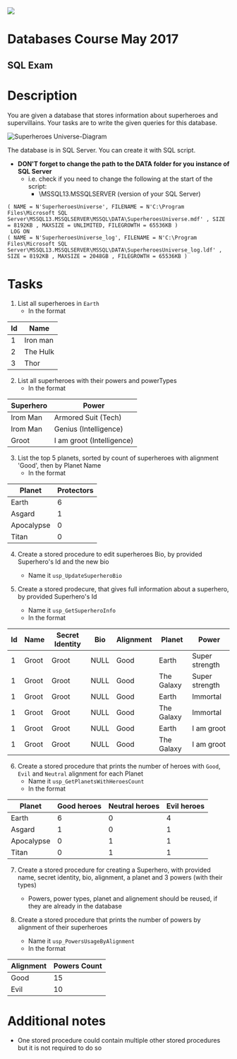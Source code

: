 <img src="https://raw.githubusercontent.com/TelerikAcademy/Common/master/logos/telerik-header-logo.png" />

# Databases Course May 2017
## SQL Exam 

# Description

You are given a database that stores information about superheroes and supervillains. Your tasks are to write the given queries for this database.

![Superheroes Universe-Diagram](http://i.imgur.com/iPw9N2o.png)

The database is in SQL Server. You can create it with SQL script.

-  **DON'T forget to change the path to the DATA folder for you instance of SQL Server**
    -   i.e. check if you need to change the following at the start of the script:
        - \MSSQL13.MSSQLSERVER (version of your SQL Server)
    
```
( NAME = N'SuperheroesUniverse', FILENAME = N'C:\Program Files\Microsoft SQL Server\MSSQL13.MSSQLSERVER\MSSQL\DATA\SuperheroesUniverse.mdf' , SIZE = 8192KB , MAXSIZE = UNLIMITED, FILEGROWTH = 65536KB )
 LOG ON 
( NAME = N'SuperheroesUniverse_log', FILENAME = N'C:\Program Files\Microsoft SQL Server\MSSQL13.MSSQLSERVER\MSSQL\DATA\SuperheroesUniverse_log.ldf' , SIZE = 8192KB , MAXSIZE = 2048GB , FILEGROWTH = 65536KB )

```

# Tasks

1. List all superheroes in `Earth`
    -   In the format

| Id | Name             |
| -- | ---------------- |
| 1  | Iron man         |
| 2  | The Hulk         |
| 3  | Thor             |


2. List all superheroes with their powers and powerTypes
    -   In the format

| Superhero | Power                      |
| --------- | -------------------------- |
| Irom Man  | Armored Suit (Tech)        |
| Irom Man  | Genius (Intelligence)      |
| Groot     | I am groot (Intelligence)  |

3. List the top 5 planets, sorted by count of superheroes with alignment 'Good', then by Planet Name
    -   In the format

| Planet     | Protectors |
| ---------- | ---------- |
| Earth      | 6          |
| Asgard     | 1          |
| Apocalypse | 0          |
| Titan      | 0          |

4. Create a stored procedure to edit superheroes Bio, by provided Superhero's Id and the new bio
    -   Name it `usp_UpdateSuperheroBio` 

5. Create a stored prodecure, that gives full information about a superhero, by provided Superhero's Id
    -   Name it `usp_GetSuperheroInfo`
    -   In the format

| Id | Name  | Secret Identity | Bio  | Alignment | Planet      | Power          |
| -- | ----- | --------------- | ---- | --------- | ----------- | -------------- |
| 1  | Groot | Groot           | NULL | Good      | Earth       | Super strength |
| 1  | Groot | Groot           | NULL | Good      | The Galaxy  | Super strength |
| 1  | Groot | Groot           | NULL | Good      | Earth       | Immortal       |
| 1  | Groot | Groot           | NULL | Good      | The Galaxy  | Immortal       |
| 1  | Groot | Groot           | NULL | Good      | Earth       | I am groot     |
| 1  | Groot | Groot           | NULL | Good      | The Galaxy  | I am groot     |

6. Create a stored procedure that prints the number of heroes with `Good`, `Evil` and `Neutral` alignment for each Planet
    -   Name it `usp_GetPlanetsWithHeroesCount`
    -   In the format

| Planet     | Good heroes | Neutral heroes | Evil heroes |
| ---------- | ----------- | -------------- | ----------- |
| Earth      | 6           | 0              | 4           |
| Asgard     | 1           | 0              | 1           |
| Apocalypse | 0           | 1              | 1           |
| Titan      | 0           | 1              | 1           |



7. Create a stored procedure for creating a Superhero, with provided name, secret identity, bio, alignment, a planet and 3 powers (with their types)
    -   Powers, power types, planet and alignement should be reused, if they are already in the database

8. Create a stored procedure that prints the number of powers by alignment of their superheroes
    -   Name it `usp_PowersUsageByAlignment`
    -   In the format

| Alignment | Powers Count |
| --------- | ------------ |
| Good      | 15           |
| Evil      | 10           |

# Additional notes
* One stored procedure could contain multiple other stored procedures but it is not required to do so
